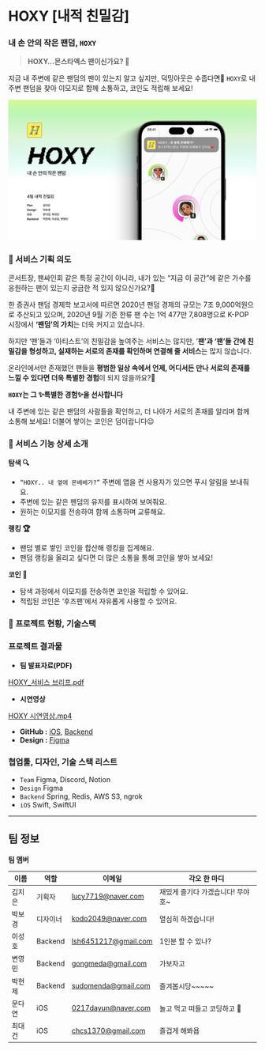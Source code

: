# HOXY [내적 친밀감]

### 내 손 안의 작은 팬덤, `HOXY`

> **HOXY…몬스타엑스 팬이신가요? 🥹**
> 

지금 내 주변에 같은 팬덤의 팬이 있는지 알고 싶지만, 덕밍아웃은 수줍다면🙈
`HOXY`로 내 주변 팬덤을 찾아 이모지로 함께 소통하고, 코인도 적립해 보세요!

![Slide 16_9 - 19 (1).png](media/Slide_16_9_-_19_(1).png)

### 🎵 서비스 기획 의도

콘서트장, 팬싸인회 같은 특정 공간이 아니라, 
내가 있는 “지금 이 공간”에 같은 가수를 응원하는 팬이 있는지 궁금한 적 있지 않으신가요?🤔

한 증권사 팬덤 경제학 보고서에 따르면 2020년 팬덤 경제의 규모는 7조 9,000억원으로 추산되고 있으며,
2020년 9월 기준 한류 팬 수는 1억 477만 7,808명으로 K-POP 시장에서 **‘팬덤’의 가치**는 더욱 커지고 있습니다.

하지만 ‘팬’들과 ‘아티스트’의 친밀감을 높여주는 서비스는 많지만, 
’**팬’과 ‘팬’들 간에 친밀감을 형성하고, 실재하는 서로의 존재를 확인하며 연결해 줄 서비스**는 많지 않습니다.

온라인에서만 존재했던 팬들을 **평범한 일상 속에서 언제, 어디서든 만나 서로의 존재를 느낄 수 있다면 더욱 특별한 경험**이 되지 않을까요?🤩

**`HOXY`는 그 ✨특별한 경험✨을 선사합니다**

내 주변에 있는 같은 팬덤의 사람들을 확인하고, 더 나아가 서로의 존재를 알리며 함께 소통해 보세요! 
더불어 쌓이는 코인은 덤이랍니다😉

### 🎵 서비스 기능 상세 소개

**탐색 🔍**

- `“HOXY.. 내 옆에 몬베베가?”` 주변에 앱을 켠 사용자가 있으면 푸시 알림을 보내줘요.
- 주변에 있는 같은 팬덤의 유저를 표시하여 보여줘요.
- 원하는 이모지를 전송하여 함께 소통하며 교류해요.

**랭킹 🏆**

- 팬덤 별로 쌓인 코인을 합산해 랭킹을 집계해요.
- 팬덤 랭킹을 올리고 싶다면 더 많은 소통을 통해 코인을 쌓아 보세요!

**코인 🤑**

- 탐색 과정에서 이모지를 전송하면 코인을 적립할 수 있어요.
- 적립된 코인은 ‘후즈팬’에서 자유롭게 사용할 수 있어요.

### 🎵 **프로젝트 현황, 기술스택**

### 프로젝트 결과물

- **팀 발표자료(PDF)**

[HOXY_서비스 브리프.pdf](https://file.notion.so/f/f/9f325b5e-9f61-4603-9788-e4d9df3d7836/c18929b0-142f-469a-817f-7baa4bf29f1e/HOXY_%E1%84%89%E1%85%A5%E1%84%87%E1%85%B5%E1%84%89%E1%85%B3_%E1%84%87%E1%85%B3%E1%84%85%E1%85%B5%E1%84%91%E1%85%B3.pdf?id=b83fa2c0-7ba6-4ecf-adc7-b8defb5d1a0d&table=block&spaceId=9f325b5e-9f61-4603-9788-e4d9df3d7836&expirationTimestamp=1706558400000&signature=gKQ5BHhjRLMIWQv3n-RIJuypMLpKS6aswh6kP9iGa94&downloadName=HOXY_%E1%84%89%E1%85%A5%E1%84%87%E1%85%B5%E1%84%89%E1%85%B3+%E1%84%87%E1%85%B3%E1%84%85%E1%85%B5%E1%84%91%E1%85%B3.pdf)

- **시연영상**
    
[HOXY 시연영상.mp4](https://file.notion.so/f/f/9f325b5e-9f61-4603-9788-e4d9df3d7836/5b88a81b-0a34-4de7-bbea-c2f01975c538/hoxy.mp4?id=ff026eb5-8133-4980-96f6-d0cc26e3ddf8&table=block&spaceId=9f325b5e-9f61-4603-9788-e4d9df3d7836&expirationTimestamp=1706558400000&signature=YR5ZDVnsnPMMbiUQPBJJlSQ3qqhm7UhfRoqzyn0mTwI&downloadName=hoxy%2C%2C%2C.mp4)
    
- **GitHub :** [iOS](https://github.com/orgs/Unithon10th-Team4/repositories), [Backend](https://github.com/Unithon10th-Team4/Hoxy-BE)
- **Design :** [Figma](https://www.figma.com/file/Y4EkCkd7aCPgcwKZ2f7PbF/%EB%94%94%EC%9E%90%EC%9D%B8-%EB%B3%B4%EB%93%9C?type=design&node-id=255%3A2233&mode=design&t=ohROR94P42QvtFY0-1)

### **협업툴, 디자인, 기술 스택 리스트**

- `Team` Figma, Discord, Notion
- `Design` Figma
- `Backend` Spring, Redis, AWS S3, ngrok
- `iOS` Swift, SwiftUI

---

## 팀 정보

**팀 멤버**

| 이름 | 역할 | 이메일 | 각오 한 마디 |
| --- | --- | --- | --- |
| 김지은 | 기획자 | lucy7719@naver.com | 재밌게 즐기다 가겠습니다! 무야호~ |
| 박보경 | 디자이너 | kodo2049@naver.com | 열심히 하겠습니다! |
| 이성호 | Backend | lsh6451217@gmail.com | 1인분 할 수 있나? |
| 변영민 | Backend | gongmeda@gmail.com | 가보자고 |
| 박현제 | Backend | sudomenda@gmail.com | 즐겨봅시당~~~~~ |
| 문다연 | iOS | 0217dayun@naver.com | 놀고 먹고 떠들고 코딩하고 💃  |
| 최대건 | iOS | chcs1370@gmail.com | 즐겁게 해봐욥 |
